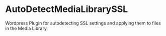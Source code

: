 # AutoDetectMediaLibrarySSL
Wordpress Plugin for autodetecting SSL settings and applying them to files in the Media Library.
